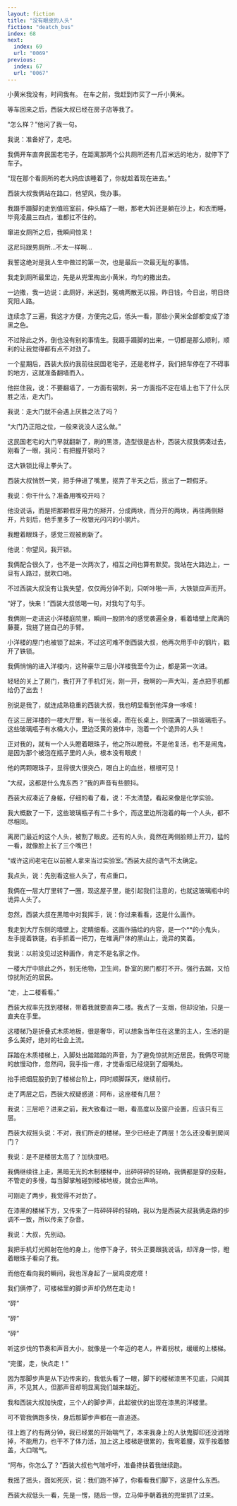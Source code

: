```yaml
---
layout: fiction
title: "没有眼皮的人头"
fiction: "deatch_bus"
index: 68
next:
  index: 69
  url: "0069"
previous:
  index: 67
  url: "0067"
---
```

小黄米我没有，时间我有。  在车之前，我赶到市买了一斤小黄米。

等车回来之后，西装大叔已经在房子店等我了。

“怎么样？”他问了我一句。

我说：准备好了，走吧。

我俩开车直奔民国老宅子，在距离那两个公共厕所还有几百米远的地方，就停下了车子。

“现在那个看厕所的老大妈应该睡着了，你就趁着现在进去。”

西装大叔我俩站在路口，他望风，我办事。

我蹑手蹑脚的走到值班室前，伸头瞄了一眼，那老大妈还是躺在沙上，和衣而睡，毕竟凌晨三四点，谁都扛不住的。

窜进女厕所之后，我瞬间惊呆！

这尼玛跟男厕所...不太一样啊...

我誓这绝对是我人生中做过的第一次，也是最后一次最无耻的事情。

我走到厕所最里边，先是从兜里掏出小黄米，均匀的撒出去。

一边撒，我一边说：此厕好，米送到，冤魂两散无以报。昨日钱，今日出，明日终究阳人路。

连续念了三遍，我这才方便，方便完之后，低头一看，那些小黄米全部都变成了漆黑之色。

不过除此之外，倒也没有别的事情生。我蹑手蹑脚的出来，一切都是那么顺利，顺利的让我觉得都有点不对劲了。

一个星期后，西装大叔约我前往民国老宅子，还是老样子，我们把车停在了不碍事的地方，这就准备翻墙而入。

他拦住我，说：不要翻墙了，一方面有钢刺，另一方面指不定在墙上也下了什么厌胜之法，走大门。

我说：走大门就不会遇上厌胜之法了吗？

“大门乃正阳之位，一般来说没人这么做。”

这民国老宅的大门早就翻新了，刷的黑漆，造型很是古朴，西装大叔我俩凑过去，刚看了一眼，我问：有把握开锁吗？

这大铁锁比得上拳头了。

西装大叔悄然一笑，把手伸进了嘴里，抠弄了半天之后，拔出了一颗假牙。

我说：你干什么？准备用嘴咬开吗？

他没说话，而是把那颗假牙用力的掰开，分成两块，而分开的两块，再往两侧掰开，片刻后，他手里多了一枚银光闪闪的小钢片。

我瞪着眼珠子，感觉三观被刷新了。

他说：你望风，我开锁。

我俩配合很久了，也不是一次两次了，相互之间也算有默契。我站在大路边上，一旦有人路过，就吹口哨。

不过西装大叔没有让我失望，仅仅两分钟不到，只听咔啪一声，大铁锁应声而开。

“好了，快来！”西装大叔低喝一句，对我勾了勾手。

我俩刚一走进这小洋楼庭院里，瞬间一股阴冷的感觉袭遍全身，看着墙壁上爬满的藤蔓，我搓了搓自己的手臂。

小洋楼的屋门也被锁了起来，不过这可难不倒西装大叔，他再次用手中的钢片，戳开了铁锁。

我俩悄悄的进入洋楼内，这种豪华三层小洋楼我至今为止，都是第一次进。

轻轻的关上了房门，我打开了手机灯光，刚一开，我啊的一声大叫，差点把手机都给仍了出去！

别说是我了，就连成熟稳重的西装大叔，我也明显看到他浑身一哆嗦！

在这三层洋楼的一楼大厅里，有一张长桌，而在长桌上，则摆满了一排玻璃瓶子。这些玻璃瓶子有水桶大小，里边泛黄的液体中，泡着一个个诡异的人头！

正对我的，就有一个人头瞪着眼珠子，他之所以瞪我，不是他复活，也不是闹鬼，是因为那个被泡在瓶子里的人头，根本没有眼皮！

他的两颗眼珠子，显得很大很突凸，眼白上的血丝，根根可见！

“大叔，这都是什么鬼东西？”我的声音有些颤抖。

西装大叔凑近了身躯，仔细的看了看，说：不太清楚，看起来像是化学实验。

我大概数了一下，这些玻璃瓶子有二十多个，而这里边所泡着的每一个人头，都不尽相同。

离房门最近的这个人头，被割了眼皮。还有的人头，竟然在两侧脸颊上开刀，猛的一看，就像脸上长了三个嘴巴！

“或许这间老宅在以前被人拿来当过实验室。”西装大叔的语气不太确定。

我点头，说：先别看这些人头了，有点重口。

我俩在一层大厅里转了一圈，现这屋子里，能引起我们注意的，也就这玻璃瓶中的诡异人头了。

忽然，西装大叔在黑暗中对我挥手，说：你过来看看，这是什么画作。

我走到大厅东侧的墙壁上，定睛细看。这画作描绘的内容，是一个**的小鬼头，左手提着铁链，右手抓着一把刀，在堆满尸体的黑山上，诡异的笑着。

我说：以前没见过这种画作，肯定不是名家之作。

一楼大厅中除此之外，别无他物，卫生间，卧室的房门都打不开。强行去踹，又怕惊扰附近的居民。

“走，上二楼看看。”

西装大叔率先找到楼梯，带着我就要直奔二楼。我点了一支烟，但却没抽，只是一直夹在手里。

这楼梯乃是折叠式木质地板，很是奢华，可以想象当年住在这里的主人，生活的是多么美好，绝对的社会上流。

踩踏在木质楼梯上，入脚处出踏踏踏的声音，为了避免惊扰附近居民，我俩尽可能的放慢动作，忽然间，我手指一疼，才觉香烟已经烧到了烟嘴处。

抬手把烟屁股扔到了楼梯台阶上，同时顺脚踩灭，继续前行。

走了两层之后，西装大叔疑惑道：阿布，这座楼有几层？

我说：三层吧？进来之前，我大致看过一眼，看高度以及窗户设置，应该只有三层。

西装大叔摇头说：不对，我们所走的楼梯，至少已经走了两层！怎么还没看到房间门？

我说：是不是楼层太高了？加快度吧。

我俩继续往上走，黑暗无光的木制楼梯中，出砰砰砰的轻响，我俩都是穿的皮鞋，不管走的多慢，每当脚掌触碰到楼梯地板，就会出声响。

可刚走了两步，我觉得不对劲了。

在漆黑的楼梯下方，又传来了一阵砰砰砰的轻响，我以为是西装大叔我俩走路的步调不一致，所以传来了杂音。

我说：大叔，先别动。

我把手机灯光照射在他的身上，他停下身子，转头正要跟我说话，却浑身一惊，瞪着眼珠子看向了我。

而他在看向我的瞬间，我也浑身起了一层鸡皮疙瘩！

我们俩停了，可楼梯里的脚步声却仍然在走动！

“砰”

“砰”

“砰”

听这步伐的节奏和声音大小，就像是一个年迈的老人，杵着拐杖，缓缓的上楼梯。

“完蛋，走，快点走！”

因为那脚步声是从下边传来的，我低头看了一眼，脚下的楼梯漆黑不见底，只闻其声，不见其人，但那声音却明显离我们越来越近。

我和西装大叔加快度，三个人的脚步声，此起彼伏的出现在漆黑的洋楼里。

可不管我俩跑多快，身后那脚步声都在一直追逐。

往上跑了约有两分钟，我已经累的开始喘气了，本来我身上的人驮鬼脚印还没消除掉，不能用力，也干不了体力活，加上这上楼梯是很累的，我弯着腰，双手按着膝盖，大口喘气。

“阿布，你怎么了？”西装大叔也气喘吁吁，准备搀扶着我继续跑。

我摇了摇头，面如死灰，说：我们跑不掉了，你看看我们脚下，这是什么东西。

西装大叔低头一看，先是一愣，随后一惊，立马伸手朝着我的兜里抓了过来。